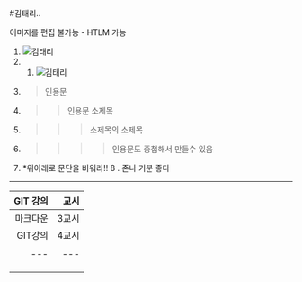 #김태리..

이미지를 편집 불가능 - HTLM 가능
1. ![김태리](https://img.hankyung.com/photo/202203/01.29461103.1.jpg)
2. 1. ![김태리]()
3. >인용문
4. >>인용문 소제목
5. >>>소제목의 소제목
6. >>>>인용문도 중첩해서 만들수 있음
7. *위아래로 문단을 비워라!!
8 . 존나 기분 좋다
---

|GIT 강의|  교시  |
|------:|------:|
|마크다운 | 3교시  |
|GIT강의 | 4교시  |
|   |   |   |   |   |
|---|---|---|---|---|
|   |   |   |   |   |
|   |   |   |   |   |
|   |   |   |   |   |  